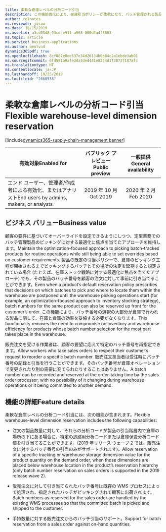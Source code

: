 ```yaml
---
title: 柔軟な倉庫レベルの分析コード引当
description: この機能強化により、在庫引当ポリシーが柔軟になり、バッチ管理される製品を販売し WMS 対応オペレーションとしてロジスティクスを実行する企業は、製品に関連付けられた在庫引当階層で禁じられている ("batch-below" と呼ばれるタイプになっている) 場合でも、顧客からの特定のバッチの要求を販売注文に登録できます。
author: relnotes
ms.reviewer: josaw
ms.date: 10/15/2019
ms.assetid: a3cd03d8-93cd-e911-a968-000d3a4f3883
ms.topic: article
ms.service: business-applications
ms.author: omulvad
dynamics365pdf: true
ms.openlocfilehash: 8cf087e8ee537e34d26134b0a84c2a1ebde3ab01
ms.sourcegitcommit: 6fd581a9afe3da3ded441e8254d1f30737187afc
ms.translationtype: HT
ms.contentlocale: ja-JP
ms.lasthandoff: 10/25/2019
ms.locfileid: "2660558"
---
```

# <a name="flexible-warehouse-level-dimension-reservation"></a><span data-ttu-id="f582f-103">柔軟な倉庫レベルの分析コード引当</span><span class="sxs-lookup"><span data-stu-id="f582f-103">Flexible warehouse-level dimension reservation</span></span>
[!include[dynamics365-supply-chain-management banner](../includes/dynamics365-supply-chain-management.md)]

| <span data-ttu-id="f582f-104">有効対象</span><span class="sxs-lookup"><span data-stu-id="f582f-104">Enabled for</span></span>    |  <span data-ttu-id="f582f-105">パブリック プレビュー</span><span class="sxs-lookup"><span data-stu-id="f582f-105">Public preview</span></span> | <span data-ttu-id="f582f-106">一般提供</span><span class="sxs-lookup"><span data-stu-id="f582f-106">General availability</span></span> | 
| ---------- | :----------: |:----------: |
|<span data-ttu-id="f582f-107">エンド ユーザー、管理者/作成者による有効化、またはアナリスト</span><span class="sxs-lookup"><span data-stu-id="f582f-107">End users by admins, makers, or analysts</span></span>|<span data-ttu-id="f582f-108">2019 年 10 月</span><span class="sxs-lookup"><span data-stu-id="f582f-108">Oct 2019</span></span>| <span data-ttu-id="f582f-109">2020 年 2 月</span><span class="sxs-lookup"><span data-stu-id="f582f-109">Feb 2020</span></span>|


## <a name="business-value"></a><span data-ttu-id="f582f-110">ビジネス バリュー</span><span class="sxs-lookup"><span data-stu-id="f582f-110">Business value</span></span>
<!-- bv start -->
<span data-ttu-id="f582f-111">顧客の要件に基づいてオーバーライドを設定できるようにしつつ、定型業務でのバッチ管理製品のピッキングに対する最適化に焦点を当てたアプローチを維持します。</span><span class="sxs-lookup"><span data-stu-id="f582f-111">Maintain the optimization-focused approach to picking batch-tracked products for routine operations while still being able to set overrides based on customer requirements.</span></span> <span data-ttu-id="f582f-112">製品の既定の引当ポリシーで、倉庫のピッキング工程が開始されるまでピッキングするバッチとその場所の決定を延期すると規定されている場合 (たとえば、在庫ストック戦略に対する最適化に焦点を当てたアプローチ) でも、その製品のバッチ番号を顧客の注文に対して事前に引き当てることができます。</span><span class="sxs-lookup"><span data-stu-id="f582f-112">Even when a product’s default reservation policy prescribes that decisions on which batches to pick and where to locate them within the warehouse are postponed until the warehouse picking operations start (for example, an optimization-focused approach to inventory stocking strategy), batch numbers for the same product can also be reserved up front for the customer’s order.</span></span> <span data-ttu-id="f582f-113">この機能により、バッチ番号の選択の大部分が倉庫で行われる製品に関して、在庫と倉庫の効率を妥協する必要がなくなります。</span><span class="sxs-lookup"><span data-stu-id="f582f-113">This functionality removes the need to compromise on inventory and warehouse efficiency for products whose batch number selection for the most part takes place in the warehouse.</span></span>

<span data-ttu-id="f582f-114">販売注文を受ける作業者は、顧客の要望に応えて特定のバッチ番号を再指定できます。</span><span class="sxs-lookup"><span data-stu-id="f582f-114">Allow workers who take sales orders to respect their customer’s request to reorder a specific batch number.</span></span> <span data-ttu-id="f582f-115">販売注文担当者は受注時にバッチ番号の記録と引当を行うことができます。そのバッチ番号が倉庫オペレーションで変更されたり別の需要に充てられたりすることはありません。</span><span class="sxs-lookup"><span data-stu-id="f582f-115">A batch number can be recorded and reserved at the order-taking time by the sales order processor, with no possibility of it changing during warehouse operations or it being committed to another demand.</span></span>
<!-- bv end -->



## <a name="feature-details"></a><span data-ttu-id="f582f-116">機能の詳細</span><span class="sxs-lookup"><span data-stu-id="f582f-116">Feature details</span></span>
<!--feature detail start -->
<span data-ttu-id="f582f-117">柔軟な倉庫レベルの分析コード引当には、次の機能が含まれます。</span><span class="sxs-lookup"><span data-stu-id="f582f-117">Flexible warehouse-level dimension reservation includes the following capabilities:</span></span>

- <span data-ttu-id="f582f-118">注文の製品数量に対して、それらの分析コードが製品の引当階層内で倉庫の場所の下にある場合に、特定の追跡用分析コードまたは倉庫保管分析コード値を引き当てることができます。(2019 年リリース ウェーブ 2 では、販売注文に対するバッチ番号の引当のみがサポートされます)。</span><span class="sxs-lookup"><span data-stu-id="f582f-118">Allow reservation of a specific tracking or warehouse storage dimension value for the product quantity on the demand order, when those dimensions are placed below warehouse location in the product’s reservation hierarchy (only batch number reservation on sales orders is supported in the 2019 release wave 2).</span></span>

- <span data-ttu-id="f582f-119">販売注文に対して引き当てられたバッチ番号は既存の WMS プロセスによって処理され、指定されたバッチがピッキングされて顧客に出荷されます。</span><span class="sxs-lookup"><span data-stu-id="f582f-119">Batch numbers as reserved for the sales order are handled by the existing WMS processes so that the committed batch is picked and shipped to the customer.</span></span>

- <span data-ttu-id="f582f-120">手持数量に対する販売注文からのバッチ引当のサポート。</span><span class="sxs-lookup"><span data-stu-id="f582f-120">Support for batch reservation from a sales order against on-hand quantities.</span></span>
<!--feature detail end -->









